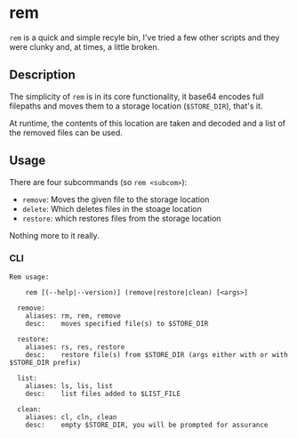 rem
===

`rem` is a quick and simple recyle bin, I've tried a few other scripts and they were clunky and, at times, a little broken.

## Description

The simplicity of `rem` is in its core functionality, it base64 encodes full filepaths and moves them to a storage location (`$STORE_DIR`), that's it.

At runtime, the contents of this location are taken and decoded and a list of the removed files can be used.

## Usage

There are four subcommands (so `rem <subcom>`):

- `remove`: Moves the given file to the storage location
- `delete`: Which deletes files in the stoage location
- `restore`: which restores files from the storage location

Nothing more to it really.

### CLI

```
Rem usage:
 
    rem [(--help|--version)] (remove|restore|clean) [<args>]
 
  remove:
    aliases: rm, rem, remove
    desc:    moves specified file(s) to $STORE_DIR
       
  restore:
    aliases: rs, res, restore
    desc:    restore file(s) from $STORE_DIR (args either with or with $STORE_DIR prefix)
 
  list:
    aliases: ls, lis, list
    desc:    list files added to $LIST_FILE
 
  clean:
    aliases: cl, cln, clean
    desc:    empty $STORE_DIR, you will be prompted for assurance
```
 
